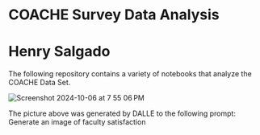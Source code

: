 # COACHE Survey Data Analysis
# Henry Salgado

The following repository contains a variety of notebooks that analyze the COACHE Data Set. 


![Screenshot 2024-10-06 at 7 55 06 PM](https://github.com/user-attachments/assets/60e44c23-3d86-4290-b598-e679650bb40a)

The picture above was generated by DALLE to the following prompt: Generate an image of faculty satisfaction
